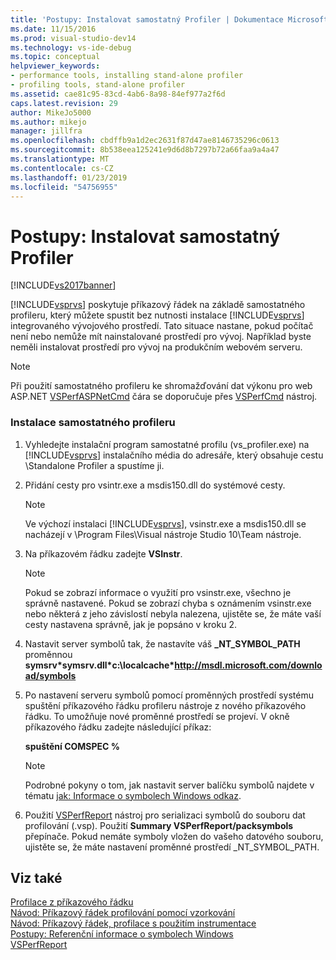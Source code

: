 ```yaml
---
title: 'Postupy: Instalovat samostatný Profiler | Dokumentace Microsoftu'
ms.date: 11/15/2016
ms.prod: visual-studio-dev14
ms.technology: vs-ide-debug
ms.topic: conceptual
helpviewer_keywords:
- performance tools, installing stand-alone profiler
- profiling tools, stand-alone profiler
ms.assetid: cae81c95-83cd-4ab6-8a98-84ef977a2f6d
caps.latest.revision: 29
author: MikeJo5000
ms.author: mikejo
manager: jillfra
ms.openlocfilehash: cbdffb9a1d2ec2631f87d47ae8146735296c0613
ms.sourcegitcommit: 8b538eea125241e9d6d8b7297b72a66faa9a4a47
ms.translationtype: MT
ms.contentlocale: cs-CZ
ms.lasthandoff: 01/23/2019
ms.locfileid: "54756955"
---
```

# <a name="how-to-install-the-stand-alone-profiler"></a>Postupy: Instalovat samostatný Profiler
[!INCLUDE[vs2017banner](../includes/vs2017banner.md)]

[!INCLUDE[vsprvs](../includes/vsprvs-md.md)] poskytuje příkazový řádek na základě samostatného profileru, který můžete spustit bez nutnosti instalace [!INCLUDE[vsprvs](../includes/vsprvs-md.md)] integrovaného vývojového prostředí. Tato situace nastane, pokud počítač není nebo nemůže mít nainstalované prostředí pro vývoj. Například byste neměli instalovat prostředí pro vývoj na produkčním webovém serveru.  
  
> [!NOTE]
>  Při použití samostatného profileru ke shromažďování dat výkonu pro web ASP.NET [VSPerfASPNetCmd](../profiling/vsperfaspnetcmd.md) čára se doporučuje přes [VSPerfCmd](../profiling/vsperfcmd.md) nástroj.  
  
### <a name="to-install-the-stand-alone-profiler"></a>Instalace samostatného profileru  
  
1.  Vyhledejte instalační program samostatné profilu (vs_profiler.exe) na [!INCLUDE[vsprvs](../includes/vsprvs-md.md)] instalačního média do adresáře, který obsahuje cestu \Standalone Profiler a spustíme ji.  
  
2.  Přidání cesty pro vsintr.exe a msdis150.dll do systémové cesty.  
  
    > [!NOTE]
    >  Ve výchozí instalaci [!INCLUDE[vsprvs](../includes/vsprvs-md.md)], vsinstr.exe a msdis150.dll se nacházejí v \Program Files\Visual nástroje Studio 10\Team nástroje.  
  
3.  Na příkazovém řádku zadejte **VSInstr**.  
  
    > [!NOTE]
    >  Pokud se zobrazí informace o využití pro vsinstr.exe, všechno je správně nastavené. Pokud se zobrazí chyba s oznámením vsinstr.exe nebo některá z jeho závislostí nebyla nalezena, ujistěte se, že máte vaší cesty nastavena správně, jak je popsáno v kroku 2.  
  
4.  Nastavit server symbolů tak, že nastavíte váš **_NT_SYMBOL_PATH** proměnnou **symsrv\*symsrv.dll\*c:\localcache\*http://msdl.microsoft.com/download/symbols**  
  
5.  Po nastavení serveru symbolů pomocí proměnných prostředí systému spuštění příkazového řádku profileru nástroje z nového příkazového řádku. To umožňuje nové proměnné prostředí se projeví. V okně příkazového řádku zadejte následující příkaz:  
  
     **spuštění COMSPEC %**  
  
    > [!NOTE]
    >  Podrobné pokyny o tom, jak nastavit server balíčku symbolů najdete v tématu [jak: Informace o symbolech Windows odkaz](../profiling/how-to-reference-windows-symbol-information.md).  
  
6.  Použití [VSPerfReport](../profiling/vsperfreport.md) nástroj pro serializaci symbolů do souboru dat profilování (.vsp). Použití **Summary VSPerfReport/packsymbols** přepínače. Pokud nemáte symboly vložen do vašeho datového souboru, ujistěte se, že máte nastavení proměnné prostředí _NT_SYMBOL_PATH.  
  
## <a name="see-also"></a>Viz také  
 [Profilace z příkazového řádku](../profiling/using-the-profiling-tools-from-the-command-line.md)   
 [Návod: Příkazový řádek profilování pomocí vzorkování](../profiling/walkthrough-command-line-profiling-using-sampling.md)   
 [Návod: Příkazový řádek, profilace s použitím instrumentace](../profiling/walkthrough-command-line-profiling-using-instrumentation.md)   
 [Postupy: Referenční informace o symbolech Windows](../profiling/how-to-reference-windows-symbol-information.md)   
 [VSPerfReport](../profiling/vsperfreport.md)

